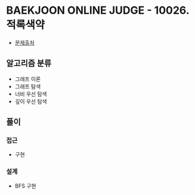 # BAEKJOON ONLINE JUDGE - 10026. 적록색약

- [문제출처](https://www.acmicpc.net/problem/10026 '10026. 적록색약')

## 알고리즘 분류

- 그래프 이론
- 그래프 탐색
- 너비 우선 탐색
- 깊이 우선 탐색

## 풀이

### 접근

- 구현

### 설계

- BFS 구현

